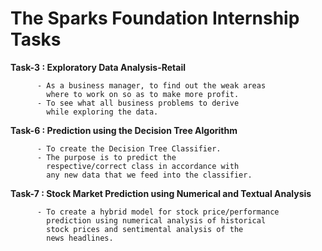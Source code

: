 # The Sparks Foundation Internship Tasks

**Task-3 : Exploratory Data Analysis-Retail**
          
          - As a business manager, to find out the weak areas
            where to work on so as to make more profit.
          - To see what all business problems to derive
            while exploring the data.

**Task-6 : Prediction using the Decision Tree Algorithm**
          
          - To create the Decision Tree Classifier.
          - The purpose is to predict the
            respective/correct class in accordance with 
            any new data that we feed into the classifier.
            
**Task-7 : Stock Market Prediction using Numerical and Textual Analysis**
          
          - To create a hybrid model for stock price/performance 
            prediction using numerical analysis of historical
            stock prices and sentimental analysis of the
            news headlines.
